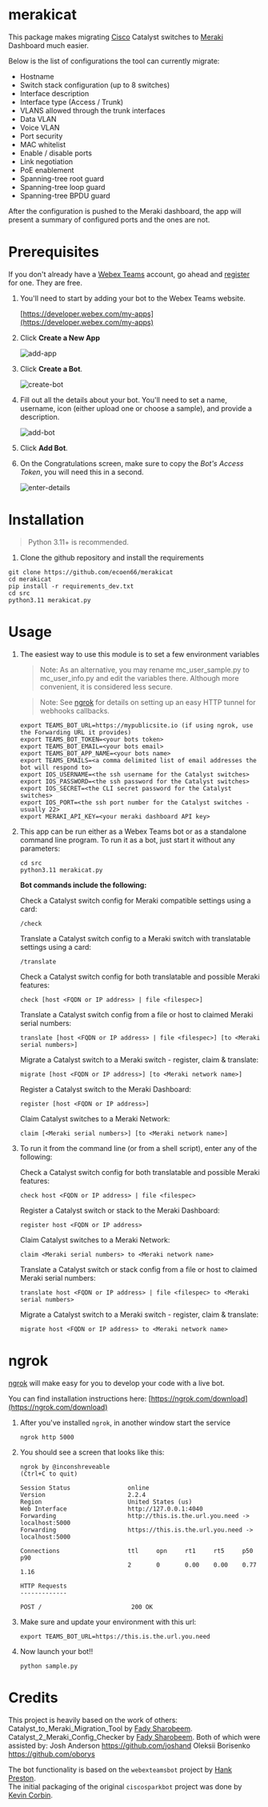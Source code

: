 # merakicat

This package makes migrating [Cisco](https://www.cisco.com) Catalyst switches to [Meraki](https:www.meraki.com) Dashboard much easier.  

Below is the list of configurations the tool can currently migrate:
- Hostname
- Switch stack configuration (up to 8 switches)
- Interface description
- Interface type (Access / Trunk)
- VLANS allowed through the trunk interfaces
- Data VLAN
- Voice VLAN
- Port security
- MAC whitelist
- Enable / disable ports
- Link negotiation
- PoE enablement
- Spanning-tree root guard
- Spanning-tree loop guard
- Spanning-tree BPDU guard

After the configuration is pushed to the Meraki dashboard, the app will present a summary of configured ports and the ones are not.

# Prerequisites

If you don't already have a [Webex Teams](https://www.webex.com/products/teams/index.html) account, go ahead and [register](https://www.webex.com/pricing/free-trial.html) for one.  They are free.

1. You'll need to start by adding your bot to the Webex Teams website.

    [https://developer.webex.com/my-apps](https://developer.webex.com/my-apps)

1. Click **Create a New App**

    ![add-app](https://github.com/ecoen66/merakicat/raw/main/images/newapp.jpg)

1. Click **Create a Bot**.

    ![create-bot](https://github.com/ecoen66/merakicat/raw/main/images/createbot.jpg)

2. Fill out all the details about your bot.  You'll need to set a name, username, icon (either upload one or choose a sample), and provide a description.

    ![add-bot](https://github.com/ecoen66/merakicat/raw/main/images/newbot.jpg)

3. Click **Add Bot**.

1. On the Congratulations screen, make sure to copy the *Bot's Access Token*, you will need this in a second.

    ![enter-details](https://github.com/ecoen66/merakicat/raw/main/images/botcongrats.jpg)

# Installation

> Python 3.11+ is recommended.

1. Clone the github repository and install the requirements

```
git clone https://github.com/ecoen66/merakicat
cd merakicat
pip install -r requirements_dev.txt
cd src
python3.11 merakicat.py
```

# Usage

1. The easiest way to use this module is to set a few environment variables

    > Note: As an alternative, you may rename mc_user_sample.py to mc_user_info.py and edit the variables there.
    > Although more convenient, it is considered less secure.

    > Note: See [ngrok](#ngrok) for details on setting up an easy HTTP tunnel for webhooks callbacks.

    ```
    export TEAMS_BOT_URL=https://mypublicsite.io (if using ngrok, use the Forwarding URL it provides)
    export TEAMS_BOT_TOKEN=<your bots token>
    export TEAMS_BOT_EMAIL=<your bots email>
    export TEAMS_BOT_APP_NAME=<your bots name>
    export TEAMS_EMAILS=<a comma delimited list of email addresses the bot will respond to>
    export IOS_USERNAME=<the ssh username for the Catalyst switches>
    export IOS_PASSWORD=<the ssh password for the Catalyst switches>
    export IOS_SECRET=<the CLI secret password for the Catalyst switches>
    export IOS_PORT=<the ssh port number for the Catalyst switches - usually 22>
    export MERAKI_API_KEY=<your meraki dashboard API key>
    ```

1. This app can be run either as a Webex Teams bot or as a standalone command line program.  To run it as a bot, just start it without any parameters:  

    ```
    cd src
    python3.11 merakicat.py
    ```
    **Bot commands include the following:**

    Check a Catalyst switch config for Meraki compatible settings using a card:
    ```
    /check
    ```
    Translate a Catalyst switch config to a Meraki switch with translatable settings using a card:
    ```
    /translate
    ```
    Check a Catalyst switch config for both translatable and possible Meraki features:
    ```
    check [host <FQDN or IP address> | file <filespec>]
    ```
    Translate a Catalyst switch config from a file or host to claimed Meraki serial numbers:
    ```
    translate [host <FQDN or IP address> | file <filespec>] [to <Meraki serial numbers>]
    ```
    Migrate a Catalyst switch to a Meraki switch - register, claim & translate:
    ```
    migrate [host <FQDN or IP address>] [to <Meraki network name>]
    ```
    Register a Catalyst switch to the Meraki Dashboard:
    ```
    register [host <FQDN or IP address>]
    ```
    Claim Catalyst switches to a Meraki Network:
    ```
    claim [<Meraki serial numbers>] [to <Meraki network name>]
    ```


1. To run it from the command line (or from a shell script), enter any of the following:

    Check a Catalyst switch config for both translatable and possible Meraki features:
    ```
    check host <FQDN or IP address> | file <filespec> 
    ```
    Register a Catalyst switch or stack to the Meraki Dashboard:
    ```
    register host <FQDN or IP address>
    ```
    Claim Catalyst switches to a Meraki Network:
    ```
    claim <Meraki serial numbers> to <Meraki network name>
    ```
    Translate a Catalyst switch or stack config from a file or host to claimed Meraki serial numbers:
    ```
    translate host <FQDN or IP address> | file <filespec> to <Meraki serial numbers>
    ```
    Migrate a Catalyst switch to a Meraki switch - register, claim & translate:
    ```
    migrate host <FQDN or IP address> to <Meraki network name>
    ```


# ngrok

[ngrok](http://ngrok.com) will make easy for you to develop your code with a live bot.

You can find installation instructions here: [https://ngrok.com/download](https://ngrok.com/download)

1. After you've installed `ngrok`, in another window start the service

    ```
    ngrok http 5000
    ```

1. You should see a screen that looks like this:

    ```
    ngrok by @inconshreveable                                                                                                                                 (Ctrl+C to quit)

    Session Status                online
    Version                       2.2.4
    Region                        United States (us)
    Web Interface                 http://127.0.0.1:4040
    Forwarding                    http://this.is.the.url.you.need -> localhost:5000
    Forwarding                    https://this.is.the.url.you.need -> localhost:5000

    Connections                   ttl     opn     rt1     rt5     p50     p90
                                  2       0       0.00    0.00    0.77    1.16

    HTTP Requests
    -------------

    POST /                         200 OK
    ```

1. Make sure and update your environment with this url:

    ```
    export TEAMS_BOT_URL=https://this.is.the.url.you.need

    ```

1. Now launch your bot!!

    ```
    python sample.py
    ```

# Credits
This project is heavily based on the work of others:
Catalyst_to_Meraki_Migration_Tool by [Fady Sharobeem](https://github.com/fadysharobeem).
Catalyst_2_Meraki_Config_Checker by [Fady Sharobeem](https://github.com/fadysharobeem).
    Both of which were assisted by:
    Josh Anderson <https://github.com/joshand>
    Oleksii Borisenko <https://github.com/oborys>


The bot functionality is based on the `webexteamsbot` project by [Hank Preston](https://github.com/hpreston).  
The initial packaging of the original `ciscosparkbot` project was done by [Kevin Corbin](https://github.com/kecorbin).  

